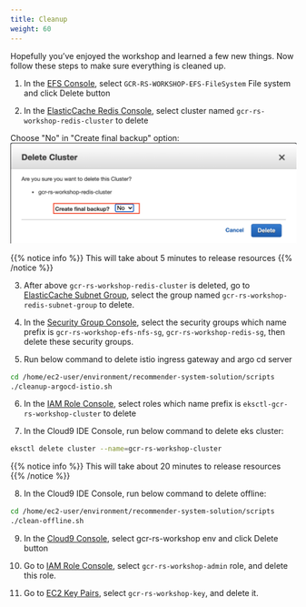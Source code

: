 ```yaml
---
title: Cleanup
weight: 60
---
```


Hopefully you’ve enjoyed the workshop and learned a few new things. Now follow these steps to make sure everything is cleaned up.

1. In the [EFS Console](https://ap-northeast-1.console.aws.amazon.com/efs/home?region=ap-northeast-1#/file-systems), select `GCR-RS-WORKSHOP-EFS-FileSystem` File system and click Delete button

2. In the [ElasticCache Redis Console](https://ap-northeast-1.console.aws.amazon.com/elasticache/home?region=ap-northeast-1#redis:), select cluster named `gcr-rs-workshop-redis-cluster` to delete

Choose "No" in "Create final backup" option:
![Delete redis](/images/redis-delete-backup.png)

{{% notice info %}}
This will take about 5 minutes to release resources
{{% /notice %}}

3. After above `gcr-rs-workshop-redis-cluster` is deleted, go to [ElasticCache Subnet Group](https://ap-northeast-1.console.aws.amazon.com/elasticache/home?region=ap-northeast-1#cache-subnet-groups:), select the group named `gcr-rs-workshop-redis-subnet-group` to delete.

4. In the [Security Group Console](https://ap-northeast-1.console.aws.amazon.com/ec2/v2/home?region=ap-northeast-1#SecurityGroups:), select the security groups which name prefix is `gcr-rs-workshop-efs-nfs-sg`, `gcr-rs-workshop-redis-sg`, then delete these security groups.

5. Run below command to delete istio ingress gateway and argo cd server
```sh
cd /home/ec2-user/environment/recommender-system-solution/scripts
./cleanup-argocd-istio.sh
```

6. In the [IAM Role Console](https://console.aws.amazon.com/iam/home?#/roles), select roles which name prefix is `eksctl-gcr-rs-workshop-cluster` to delete

7. In the Cloud9 IDE Console, run below command to delete eks cluster:

```sh
eksctl delete cluster --name=gcr-rs-workshop-cluster
```

{{% notice info %}}
This will take about 20 minutes to release resources
{{% /notice %}}

8. In the Cloud9 IDE Console, run below command to delete offline:
```sh
cd /home/ec2-user/environment/recommender-system-solution/scripts
./clean-offline.sh
```

9. In the [Cloud9 Console](https://ap-northeast-1.console.aws.amazon.com/cloud9/home?region=ap-northeast-1#), select gcr-rs-workshop env and click Delete button

10. Go to [IAM Role Console](https://console.aws.amazon.com/iam/home#/roles), select `gcr-rs-workshop-admin` role, and delete this role.

11. Go to [EC2 Key Pairs](https://ap-northeast-1.console.aws.amazon.com/ec2/v2/home?region=ap-northeast-1#KeyPairs:search=gcr-rs-workshop-key), select `gcr-rs-workshop-key`, and delete it.

